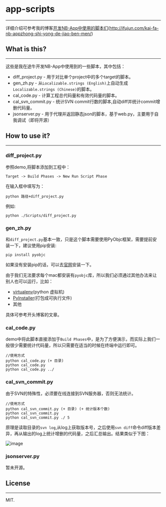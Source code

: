 # app-scripts
---- 

详细介绍可参考我的博客[开发NB-App中使用的脚本们](#)(http://ifujun.com/kai-fa-nb-appzhong-shi-yong-de-jiao-ben-men/)

## What is this?
---- 
这些是我在途牛开发NB-App中使用到的一些脚本，其中包括：

- diff\_project.py - 用于对比单个project中的多个target的脚本。
- gen\_zh.py - 从`Localizable.strings (English)`上自动生成`Localizable.strings (Chinese)`的脚本。
- cal\_code.py - 计算工程总代码量和有效代码量的脚本。
- cal\_svn\_commit.py - 统计SVN commit行数的脚本,自动diff并统计commit增删代码量。
- jsonserver.py - 用于代理并返回静态json的脚本，基于web.py，主要用于自我调试（即将开源）

## How to use it?
---- 
### diff\_project.py

参照demo,将脚本添加到工程中：

	Target -> Build Phases -> New Run Script Phase

在输入框中填写为：

	python 路径+diff_project.py

例如:

	python ./Scripts/diff_project.py

### gen\_zh.py

和`diff_project.py`基本一致，只是这个脚本需要使用PyObjc框架，需要提前安装一下，建议使用pip安装:

	pip install pyobjc
	
如果没有安装pip的话，可以去[官网](https://pip.pypa.io/en/stable/)安装一下。

由于我们无法要求每个mac都安装有`pyobjc`库，所以我们必须通过其他办法来让别人也可以运行，比如：

- [virtualenv](https://github.com/pypa/virtualenv)(python 虚拟机)
- [PyInstaller](https://github.com/pyinstaller/pyinstaller)(打包成可执行文件)
- 其他

具体可参考开头博客的文章。

### cal\_code.py

demo中将此脚本直接添加于`Build Phases`中，是为了方便演示，而实际上我们一般很少需要统计代码量，所以只需要在适当的时候在终端中运行即可。

	//使用方式
	python cal_code.py (+ 目录)
	python cal_code.py 
	python cal_code.py ../

### cal\_svn\_commit.py  

由于SVN的特殊性，必须要在线连接到SVN服务器，否则无法统计。

    //使用方式
    python cal_svn_commit.py (+ 目录) (+ 统计版本个数)
    python cal_svn_commit.py
    python cal_svn_commit.py ./ 5

原理是读取目录的`svn log`,从log上获取版本号，之后使用`svn diff`命令diff版本差异，再从输出的log上统计增删的代码量，之后汇总输出。结果类似于下图：

![image](http://7i7i81.com1.z0.glb.clouddn.com/blogimage_script_5.png)

### jsonserver.py

暂未开源。

## License
---- 
MIT.